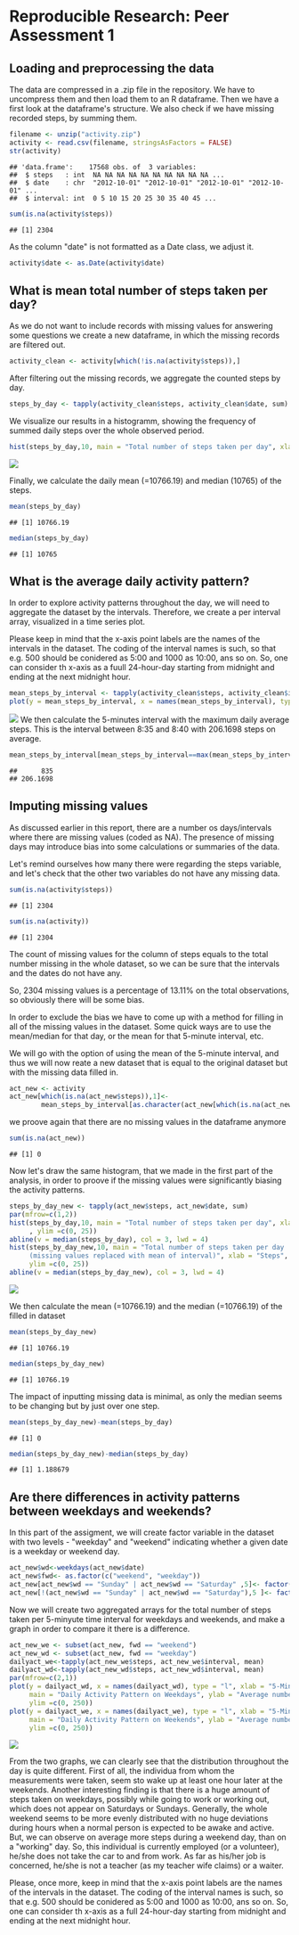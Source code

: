 # Reproducible Research: Peer Assessment 1


## Loading and preprocessing the data
The data are compressed in a .zip file in the repository. We have to uncompress them and then load them to an R dataframe. 
Then we have a first look at the dataframe's structure.
We also check if we have missing recorded steps, by summing them.

```r
filename <- unzip("activity.zip")
activity <- read.csv(filename, stringsAsFactors = FALSE)
str(activity)
```

```
## 'data.frame':	17568 obs. of  3 variables:
##  $ steps   : int  NA NA NA NA NA NA NA NA NA NA ...
##  $ date    : chr  "2012-10-01" "2012-10-01" "2012-10-01" "2012-10-01" ...
##  $ interval: int  0 5 10 15 20 25 30 35 40 45 ...
```

```r
sum(is.na(activity$steps))
```

```
## [1] 2304
```
As the column "date" is not formatted as a Date class, we adjust it.

```r
activity$date <- as.Date(activity$date)
```
## What is mean total number of steps taken per day?
As we do not want to include records with missing values for answering some questions we create a new dataframe, in which the missing records are filtered out.

```r
activity_clean <- activity[which(!is.na(activity$steps)),]
```
After filtering out the missing records, we aggregate the counted steps by day.

```r
steps_by_day <- tapply(activity_clean$steps, activity_clean$date, sum)
```
We visualize our results in a histogramm, showing the frequency of summed daily steps over the whole observed period.

```r
hist(steps_by_day,10, main = "Total number of steps taken per day", xlab = "")  
```

![](PA1_template_files/figure-html/unnamed-chunk-5-1.png) 
  
Finally, we calculate the daily mean (=10766.19) and median (10765) of the steps.

```r
mean(steps_by_day)
```

```
## [1] 10766.19
```

```r
median(steps_by_day)
```

```
## [1] 10765
```
## What is the average daily activity pattern?
In order to explore activity patterns throughout the day, we will need to aggregate the dataset by the intervals. Therefore, we create a per interval array, visualized in a time series plot.

Please keep in mind that the x-axis point labels are the names of the intervals in the dataset. The coding of the interval names is such, so that e.g. 500 should be conidered as 5:00 and 1000 as 10:00, ans so on. So, one can consider th x-axis as a fuull 24-hour-day starting from midnight and ending at the next midnight hour.

```r
mean_steps_by_interval <- tapply(activity_clean$steps, activity_clean$interval, mean)
plot(y = mean_steps_by_interval, x = names(mean_steps_by_interval), type = "l", xlab = "5-Minute-Interval", main = "Daily Activity Pattern", ylab = "Average number of steps")
```

![](PA1_template_files/figure-html/unnamed-chunk-7-1.png) 
We then calculate the 5-minutes interval with the maximum daily average steps. 
This is the interval between 8:35 and 8:40 with 206.1698 steps on average.

```r
mean_steps_by_interval[mean_steps_by_interval==max(mean_steps_by_interval)]
```

```
##      835 
## 206.1698
```

## Imputing missing values
As discussed earlier in this report, there are a number os days/intervals where there are missing values (coded as NA). The presence of missing days may introduce bias into some calculations or summaries of the data.

Let's remind ourselves how many there were regarding the steps variable, and let's check that the other two variables do not have any missing data.

```r
sum(is.na(activity$steps))
```

```
## [1] 2304
```

```r
sum(is.na(activity))
```

```
## [1] 2304
```
The count of missing values for the column of steps equals to the total number missing in the whole dataset, so we can be sure that the intervals and the dates do not have any.

So, 2304 missing values is a percentage of 13.11% on the total observations, so obviously there will be some bias.

In order to exclude the bias we have to come up with a method for filling in all of the missing values in the dataset. Some quick ways are to use the mean/median for that day, or the mean for that 5-minute interval, etc.

We will go with the option of using the mean of the 5-minute interval, and thus we will now reate a new dataset that is equal to the original dataset but with the missing data filled in.

```r
act_new <- activity
act_new[which(is.na(act_new$steps)),1]<-
        mean_steps_by_interval[as.character(act_new[which(is.na(act_new$steps)),3])]
```
we proove again that there are no missing values in the dataframe anymore

```r
sum(is.na(act_new))
```

```
## [1] 0
```
Now let's draw the same histogram, that we made in the first part of the analysis, in order to proove if the missing values were significantly biasing the activity patterns.

```r
steps_by_day_new <- tapply(act_new$steps, act_new$date, sum)
par(mfrow=c(1,2))
hist(steps_by_day,10, main = "Total number of steps taken per day", xlab = "Steps"
     , ylim =c(0, 25))
abline(v = median(steps_by_day), col = 3, lwd = 4)
hist(steps_by_day_new,10, main = "Total number of steps taken per day  
     (missing values replaced with mean of interval)", xlab = "Steps",
     ylim =c(0, 25))
abline(v = median(steps_by_day_new), col = 3, lwd = 4)
```

![](PA1_template_files/figure-html/unnamed-chunk-12-1.png) 

  We then calculate the mean (=10766.19) and the median (=10766.19) of the filled in dataset

```r
mean(steps_by_day_new)
```

```
## [1] 10766.19
```

```r
median(steps_by_day_new)
```

```
## [1] 10766.19
```
The impact of inputting missing data is minimal, as only the median seems to be changing but by just over one step.

```r
mean(steps_by_day_new)-mean(steps_by_day)
```

```
## [1] 0
```

```r
median(steps_by_day_new)-median(steps_by_day)
```

```
## [1] 1.188679
```
## Are there differences in activity patterns between weekdays and weekends?
In this part of the assigment, we will create factor variable in the dataset with two levels - "weekday" and "weekend" indicating whether a given date is a weekday or weekend day.

```r
act_new$wd<-weekdays(act_new$date)
act_new$fwd<- as.factor(c("weekend", "weekday"))
act_new[act_new$wd == "Sunday" | act_new$wd == "Saturday" ,5]<- factor("weekend")
act_new[!(act_new$wd == "Sunday" | act_new$wd == "Saturday"),5 ]<- factor("weekday")
```
Now we will create two aggregated arrays for the total number of steps taken per 5-minyute time interval for weekdays and weekends, and make a graph in order to compare it there is a difference.

```r
act_new_we <- subset(act_new, fwd == "weekend") 
act_new_wd <- subset(act_new, fwd == "weekday") 
dailyact_we<-tapply(act_new_we$steps, act_new_we$interval, mean)
dailyact_wd<-tapply(act_new_wd$steps, act_new_wd$interval, mean)
par(mfrow=c(2,1))
plot(y = dailyact_wd, x = names(dailyact_wd), type = "l", xlab = "5-Minute Interval", 
     main = "Daily Activity Pattern on Weekdays", ylab = "Average number of steps", 
     ylim =c(0, 250))
plot(y = dailyact_we, x = names(dailyact_we), type = "l", xlab = "5-Minute Interval", 
     main = "Daily Activity Pattern on Weekends", ylab = "Average number of steps", 
     ylim =c(0, 250))
```

![](PA1_template_files/figure-html/unnamed-chunk-16-1.png) 
  
From the two graphs, we can clearly see that the distribution throughout the day is quite different. First of all, the individua from whom the measurements were taken, seem sto wake up at least one hour later at the weekends. Another interesting finding is that there is a huge amount of steps taken on weekdays, possibly while going to work or working out, which does not appear on Saturdays or Sundays. Generally, the whole weekend seems to be more evenly distributed with no huge deviations during hours when a normal person is expected to be awake and active. But, we can observe on average more steps during a weekend day, than on a "working" day. So, this individual is currently employed (or a volunteer), he/she does not take the car to and from work. As far as his/her job is concerned, he/she is not a teacher (as my teacher wife claims) or a waiter.

Please, once more, keep in mind that the x-axis point labels are the names of the intervals in the dataset. The coding of the interval names is such, so that e.g. 500 should be conidered as 5:00 and 1000 as 10:00, ans so on. So, one can consider th x-axis as a full 24-hour-day starting from midnight and ending at the next midnight hour.
